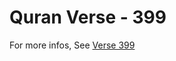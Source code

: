 # Quran Verse - 399 

For more infos, See [Verse 399](https://www.quranbookk.com/quran/search?q=399)